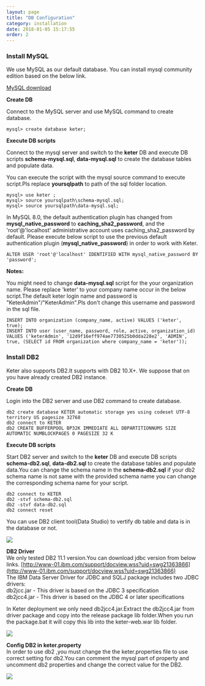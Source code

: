 ```yaml
---
layout: page
title: "DB Configuration"
category: installation
date: 2018-01-05 15:17:55
order: 2
---
```

### Install MySQL

We use MySQL as our default database. You can install mysql community edition based on the below link.  

[MySQL download](https://dev.mysql.com/downloads/mysql/)
   

**Create DB**   

Connect to the MySQL server and use MySQL command to create database. 
``` 
mysql> create database keter;
```  

**Execute DB scripts**  

Connect to the mysql server and switch to the **keter** DB and execute DB scripts **schema-mysql.sql**, **data-mysql.sql** to create the database tables and populate data.

You can execute the script with the mysql source command to execute script.Pls replace **yoursqlpath** to path of the sql folder location.

``` 
mysql> use keter ;
mysql> source yoursqlpath\schema-mysql.sql;
mysql> source yoursqlpath\data-mysql.sql;
```  

In MySQL 8.0, the default authentication plugin has changed from **mysql_native_password** to **caching_sha2_password**, and the 'root'@'localhost' administrative account uses caching_sha2_password by default. Please execute below script to use the previous default authentication plugin (**mysql_native_password**) in order to work with Keter.

``` 
ALTER USER 'root'@'localhost' IDENTIFIED WITH mysql_native_password BY 'password';
```

**Notes:**   

You might need to change **data-mysql.sql** script for the your organization name. Please  replace 'keter' to your company name occur in the below script.The default keter login name and password is "KeterAdmin"/"KeterAdmin".Pls don't change this username and password in the sql file.

``` 
INSERT INTO organization (company_name, active) VALUES ('keter', true);
INSERT INTO user (user_name, password, role, active, organization_id) 
VALUES ('keterAdmin', '12d9f16eff974ae7730525b0dda228e2', 'ADMIN', true, (SELECT id FROM organization where company_name = 'keter'));
```  

### Install DB2

Keter also supports DB2.It supports with DB2 10.X+.  We suppose that on you have already created DB2 instance.

**Create DB**   

Login into the DB2 server and use DB2 command to create database. 
``` 
db2 create database KETER automatic storage yes using codeset UTF-8 territory US pagesize 32768
db2 connect to KETER
db2 CREATE BUFFERPOOL BP32K IMMEDIATE ALL DBPARTITIONNUMS SIZE AUTOMATIC NUMBLOCKPAGES 0 PAGESIZE 32 K
``` 

**Execute DB scripts**  


Start DB2 server and switch to the **keter** DB and execute DB scripts **schema-db2.sql**, **data-db2.sql** to create the database tables and populate data.You can change the schema name in the  **schema-db2.sql** if your db2 schema name is not same with the provided schema name you can change the corresponding schema name for your script.


``` 
db2 connect to KETER
db2 -stvf schema-db2.sql
db2 -stvf data-db2.sql
db2 connect reset
```  

You can use DB2 client tool(Data Studio) to vertify db table and data is in the database or not.

![][db2]   

**DB2 Driver**  
 We only tested DB2 11.1 version.You can download jdbc version from below links. 
[http://www-01.ibm.com/support/docview.wss?uid=swg21363866](http://www-01.ibm.com/support/docview.wss?uid=swg21363866)       
The IBM Data Server Driver for JDBC and SQLJ package includes two JDBC drivers:   
db2jcc.jar - This driver is based on the JDBC 3 specification   
db2jcc4.jar - This driver is based on the JDBC 4 or later specifications    

In Keter deployment we only need  db2jcc4.jar.Extract the db2jcc4.jar from driver package and copy into the release package lib folder.When you run the package.bat it will copy this lib into the keter-web.war lib folder.

![][db2driver]  

**Config DB2 in keter.property**  
In order to use db2 ,you must change the the keter.properties file to use correct setting for db2.You can comment the mysql part of property and uncomment db2 properties and change the correct value for the DB2.

![][db2config]

[db2]: ../images/install/dbtable.png 
[db2driver]: ../images/install/db2driver.png 
[db2config]: ../images/install/db2configuration.png
